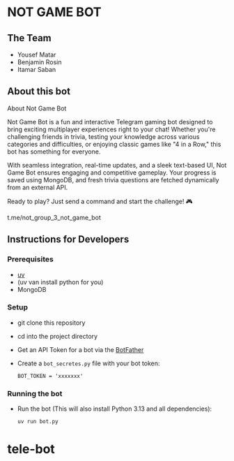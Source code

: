 # NOT GAME BOT

## The Team
- Yousef Matar
- Benjamin Rosin
- Itamar Saban

## About this bot

About Not Game Bot

Not Game Bot is a fun and interactive Telegram gaming bot designed to bring exciting multiplayer experiences right to your chat! Whether you're challenging friends in trivia, testing your knowledge across various categories and difficulties, or enjoying classic games like "4 in a Row," this bot has something for everyone.

With seamless integration, real-time updates, and a sleek text-based UI, Not Game Bot ensures engaging and competitive gameplay. Your progress is saved using MongoDB, and fresh trivia questions are fetched dynamically from an external API.

Ready to play? Just send a command and start the challenge! 🎮

t.me/not_group_3_not_game_bot
 
## Instructions for Developers 
### Prerequisites
- [uv](https://docs.astral.sh/uv/getting-started/installation/)
- (uv van install python for you)
- MongoDB

### Setup
- git clone this repository 
- cd into the project directory
- Get an API Token for a bot via the [BotFather](https://telegram.me/BotFather)
- Create a `bot_secretes.py` file with your bot token:

      BOT_TOKEN = 'xxxxxxx'
  
### Running the bot        
- Run the bot (This will also install Python 3.13 and all dependencies):

      uv run bot.py
# tele-bot
